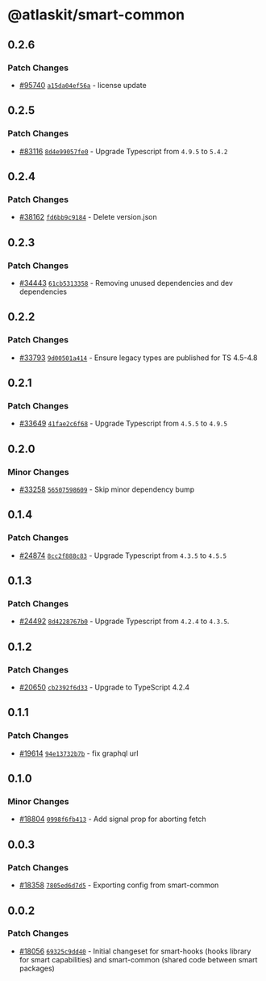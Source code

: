 # @atlaskit/smart-common

## 0.2.6

### Patch Changes

-   [#95740](https://stash.atlassian.com/projects/CONFCLOUD/repos/confluence-frontend/pull-requests/95740)
    [`a15da04ef56a`](https://stash.atlassian.com/projects/CONFCLOUD/repos/confluence-frontend/commits/a15da04ef56a) -
    license update

## 0.2.5

### Patch Changes

-   [#83116](https://stash.atlassian.com/projects/CONFCLOUD/repos/confluence-frontend/pull-requests/83116)
    [`8d4e99057fe0`](https://stash.atlassian.com/projects/CONFCLOUD/repos/confluence-frontend/commits/8d4e99057fe0) -
    Upgrade Typescript from `4.9.5` to `5.4.2`

## 0.2.4

### Patch Changes

-   [#38162](https://bitbucket.org/atlassian/atlassian-frontend/pull-requests/38162)
    [`fd6bb9c9184`](https://bitbucket.org/atlassian/atlassian-frontend/commits/fd6bb9c9184) - Delete
    version.json

## 0.2.3

### Patch Changes

-   [#34443](https://bitbucket.org/atlassian/atlassian-frontend/pull-requests/34443)
    [`61cb5313358`](https://bitbucket.org/atlassian/atlassian-frontend/commits/61cb5313358) -
    Removing unused dependencies and dev dependencies

## 0.2.2

### Patch Changes

-   [#33793](https://bitbucket.org/atlassian/atlassian-frontend/pull-requests/33793)
    [`9d00501a414`](https://bitbucket.org/atlassian/atlassian-frontend/commits/9d00501a414) - Ensure
    legacy types are published for TS 4.5-4.8

## 0.2.1

### Patch Changes

-   [#33649](https://bitbucket.org/atlassian/atlassian-frontend/pull-requests/33649)
    [`41fae2c6f68`](https://bitbucket.org/atlassian/atlassian-frontend/commits/41fae2c6f68) -
    Upgrade Typescript from `4.5.5` to `4.9.5`

## 0.2.0

### Minor Changes

-   [#33258](https://bitbucket.org/atlassian/atlassian-frontend/pull-requests/33258)
    [`56507598609`](https://bitbucket.org/atlassian/atlassian-frontend/commits/56507598609) - Skip
    minor dependency bump

## 0.1.4

### Patch Changes

-   [#24874](https://bitbucket.org/atlassian/atlassian-frontend/pull-requests/24874)
    [`8cc2f888c83`](https://bitbucket.org/atlassian/atlassian-frontend/commits/8cc2f888c83) -
    Upgrade Typescript from `4.3.5` to `4.5.5`

## 0.1.3

### Patch Changes

-   [#24492](https://bitbucket.org/atlassian/atlassian-frontend/pull-requests/24492)
    [`8d4228767b0`](https://bitbucket.org/atlassian/atlassian-frontend/commits/8d4228767b0) -
    Upgrade Typescript from `4.2.4` to `4.3.5`.

## 0.1.2

### Patch Changes

-   [#20650](https://bitbucket.org/atlassian/atlassian-frontend/pull-requests/20650)
    [`cb2392f6d33`](https://bitbucket.org/atlassian/atlassian-frontend/commits/cb2392f6d33) -
    Upgrade to TypeScript 4.2.4

## 0.1.1

### Patch Changes

-   [#19614](https://bitbucket.org/atlassian/atlassian-frontend/pull-requests/19614)
    [`94e13732b7b`](https://bitbucket.org/atlassian/atlassian-frontend/commits/94e13732b7b) - fix
    graphql url

## 0.1.0

### Minor Changes

-   [#18804](https://bitbucket.org/atlassian/atlassian-frontend/pull-requests/18804)
    [`0998f6fb413`](https://bitbucket.org/atlassian/atlassian-frontend/commits/0998f6fb413) - Add
    signal prop for aborting fetch

## 0.0.3

### Patch Changes

-   [#18358](https://bitbucket.org/atlassian/atlassian-frontend/pull-requests/18358)
    [`7805ed6d7d5`](https://bitbucket.org/atlassian/atlassian-frontend/commits/7805ed6d7d5) -
    Exporting config from smart-common

## 0.0.2

### Patch Changes

-   [#18056](https://bitbucket.org/atlassian/atlassian-frontend/pull-requests/18056)
    [`69325c9dd40`](https://bitbucket.org/atlassian/atlassian-frontend/commits/69325c9dd40) -
    Initial changeset for smart-hooks (hooks library for smart capabilities) and smart-common
    (shared code between smart packages)
